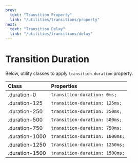 ```yaml
---
prev:
  text: "Transition Property"
  link: "/utilities/transitions/property"
next:
  text: "Transition Delay"
  link: "/utilities/transitions/delay"
---
```


# Transition Duration

Below, utility classes to apply `transition-duration` property.

| Class          | Properties                     |
| :------------- | :----------------------------- |
| .duration-0    | `transition-duration: 0ms;`    |
| .duration-125  | `transition-duration: 125ms;`  |
| .duration-250  | `transition-duration: 250ms;`  |
| .duration-500  | `transition-duration: 500ms;`  |
| .duration-750  | `transition-duration: 750ms;`  |
| .duration-1000 | `transition-duration: 1000ms;` |
| .duration-1250 | `transition-duration: 1250ms;` |
| .duration-1500 | `transition-duration: 1500ms;` |
